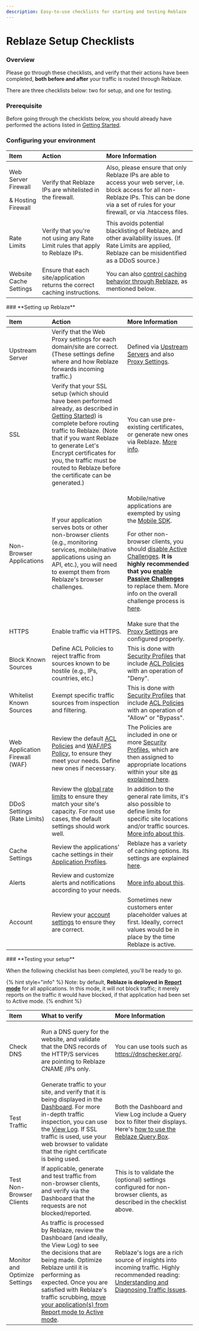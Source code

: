 ```yaml
---
description: Easy-to-use checklists for starting and testing Reblaze
---
```


# Reblaze Setup Checklists

### Overview <a id="overview"></a>

Please go through these checklists, and verify that their actions have been completed, **both before and after** your traffic is routed through Reblaze. 

There are three checklists below: two for setup, and one for testing.

### Prerequisite

Before going through the checklists below, you should already have performed the actions listed in [Getting Started](quick-start-guide.md).

### **Configuring your environment** 

<table>
  <thead>
    <tr>
      <th style="text-align:left">Item</th>
      <th style="text-align:left">Action</th>
      <th style="text-align:left">More Information</th>
    </tr>
  </thead>
  <tbody>
    <tr>
      <td style="text-align:left">
        <p>Web Server Firewall</p>
        <p>&amp; Hosting Firewall</p>
      </td>
      <td style="text-align:left">Verify that Reblaze IPs are whitelisted in the firewall.</td>
      <td style="text-align:left">Also, please ensure that only Reblaze IPs are able to access your web
        server, i.e. block access for all non-Reblaze IPs. This can be done via
        a set of rules for your firewall, or via .htaccess files.</td>
    </tr>
    <tr>
      <td style="text-align:left">Rate Limits</td>
      <td style="text-align:left">Verify that you&apos;re not using any Rate Limit rules that apply to Reblaze
        IPs.</td>
      <td style="text-align:left">This avoids potential blacklisting of Reblaze, and other availability
        issues. (If Rate Limits are applied, Reblaze can be misidentified as a
        DDoS source.)</td>
    </tr>
    <tr>
      <td style="text-align:left">Website Cache Settings</td>
      <td style="text-align:left">Ensure that each site/application returns the correct caching instructions.</td>
      <td
      style="text-align:left">You can also <a href="using-the-product/how-do-i.../cache-modes.md">control caching behavior through Reblaze</a>,
        as mentioned below.</td>
    </tr>
  </tbody>
</table>### **Setting up Reblaze** 

<table>
  <thead>
    <tr>
      <th style="text-align:left"><b>Item </b>
      </th>
      <th style="text-align:left">Action</th>
      <th style="text-align:left">More Information</th>
    </tr>
  </thead>
  <tbody>
    <tr>
      <td style="text-align:left">Upstream Server</td>
      <td style="text-align:left">Verify that the Web Proxy settings for each domain/site are correct. (These
        settings define where and how Reblaze forwards incoming traffic.)</td>
      <td
      style="text-align:left">Defined via <a href="product-walkthrough/settings/web-proxy/web-proxy-general-settings.md#upstream-servers">Upstream Servers</a> and
        also <a href="product-walkthrough/settings/web-proxy/web-proxy-general-settings.md#proxy-settings">Proxy Settings</a>.</td>
    </tr>
    <tr>
      <td style="text-align:left">SSL</td>
      <td style="text-align:left">Verify that your SSL setup (which should have been performed already,
        as described in <a href="quick-start-guide.md#setting-up-ssl-certificates">Getting Started</a>)
        is complete before routing traffic to Reblaze. (Note that if you want Reblaze
        to generate Let&apos;s Encrypt certificates for you, the traffic must be
        routed to Reblaze before the certificate can be generated.)</td>
      <td style="text-align:left">You can use pre-existing certificates, or generate new ones via Reblaze.
        <a
        href="product-walkthrough/settings/ssl-management.md">More info</a>.</td>
    </tr>
    <tr>
      <td style="text-align:left">Non- Browser Applications</td>
      <td style="text-align:left">If your application serves bots or other non-browser clients (e.g., monitoring
        services, mobile/native applications using an API, etc.), you will need
        to exempt them from Reblaze&apos;s browser challenges.</td>
      <td style="text-align:left">
        <p>Mobile/native applications are exempted by using the <a href="using-the-product/reblaze-api-1/mobile-sdk.md">Mobile SDK</a>.</p>
        <p></p>
        <p>For other non-browser clients, you should <a href="using-the-product/best-practices/enabling-passive-challenges.md#disabling-active-challenges-optional">disable Active Challenges</a>. <b>It is highly recommended that you </b>
          <a
          href="using-the-product/best-practices/enabling-passive-challenges.md"><b>enable Passive Challenges</b>
            </a><b> </b>to replace them. More info on the overall challenge process is
            <a
            href="product-walkthrough/reblaze-traffic/traffic-concepts.md#the-challenge-process">here</a>.</p>
      </td>
    </tr>
    <tr>
      <td style="text-align:left">HTTPS</td>
      <td style="text-align:left">Enable traffic via HTTPS.</td>
      <td style="text-align:left">Make sure that the <a href="product-walkthrough/settings/web-proxy/web-proxy-general-settings.md#upstream-servers">Proxy Settings</a> are
        configured properly.</td>
    </tr>
    <tr>
      <td style="text-align:left">Block Known Sources</td>
      <td style="text-align:left">Define ACL Policies to reject traffic from sources known to be hostile
        (e.g., IPs, countries, etc.)</td>
      <td style="text-align:left">This is done with <a href="product-walkthrough/security/profiles/">Security Profiles</a> that
        include <a href="product-walkthrough/security/profiles/acl-policies.md">ACL Policies</a> with
        an operation of &quot;Deny&quot;.</td>
    </tr>
    <tr>
      <td style="text-align:left">Whitelist Known Sources</td>
      <td style="text-align:left">Exempt specific traffic sources from inspection and filtering.</td>
      <td
      style="text-align:left">This is done with <a href="product-walkthrough/security/profiles/">Security Profiles</a> that
        include <a href="product-walkthrough/security/profiles/acl-policies.md">ACL Policies</a> with
        an operation of &quot;Allow&quot; or &quot;Bypass&quot;.</td>
    </tr>
    <tr>
      <td style="text-align:left">Web Application Firewall (WAF)</td>
      <td style="text-align:left">Review the default <a href="product-walkthrough/security/profiles/acl-policies.md">ACL Policies</a> and
        <a
        href="product-walkthrough/security/profiles/waf-ips-policies.md">WAF/IPS Policy</a>, to ensure they meet your needs. Define new ones if
          necessary.</td>
      <td style="text-align:left">The Policies are included in one or more <a href="product-walkthrough/security/profiles/">Security Profiles</a>,
        which are then assigned to appropriate locations within your site <a href="product-walkthrough/settings/web-proxy/security-profiles.md">as explained here</a>.</td>
    </tr>
    <tr>
      <td style="text-align:left">DDoS Settings (Rate Limits)</td>
      <td style="text-align:left">Review the <a href="product-walkthrough/security/static-rules.md">global rate limits</a> to
        ensure they match your site&apos;s capacity. For most use cases, the default
        settings should work well.</td>
      <td style="text-align:left">In addition to the general rate limits, it&apos;s also possible to define
        limits for specific site locations and/or traffic sources. <a href="using-the-product/how-do-i.../set-rate-limits.md">More info about this</a>.</td>
    </tr>
    <tr>
      <td style="text-align:left">Cache Settings</td>
      <td style="text-align:left">Review the applications&apos; cache settings in their <a href="product-walkthrough/settings/web-proxy/application-profiles.md">Application Profiles</a>.</td>
      <td
      style="text-align:left">Reblaze has a variety of caching options. Its settings are explained
        <a
        href="using-the-product/how-do-i.../cache-modes.md">here</a>.</td>
    </tr>
    <tr>
      <td style="text-align:left">Alerts</td>
      <td style="text-align:left">Review and customize alerts and notifications according to your needs.</td>
      <td
      style="text-align:left"><a href="https://app.gitbook.com/@reblaze-2/s/product-manual/~/drafts/-LyOyZcCv0r35mSbCJs1/product-walkthrough/settings/planet-overview#notification-and-alert-settings">More info about this</a>.</td>
    </tr>
    <tr>
      <td style="text-align:left">Account</td>
      <td style="text-align:left">Review your <a href="product-walkthrough/settings/account.md">account settings</a> to
        ensure they are correct.</td>
      <td style="text-align:left">Sometimes new customers enter placeholder values at first. Ideally, correct
        values would be in place by the time Reblaze is active.</td>
    </tr>
  </tbody>
</table>### **Testing your setup** 

When the following checklist has been completed, you'll be ready to go. 

{% hint style="info" %}
Note: by default, **Reblaze is deployed in** [**Report mode**](product-walkthrough/settings/web-proxy/security-profiles.md#enabling-report-only-mode) for all applications. In this mode, it will not block traffic; it merely reports on the traffic it would have blocked, if that application had been set to Active mode. 
{% endhint %}

<table>
  <thead>
    <tr>
      <th style="text-align:left">Item</th>
      <th style="text-align:left">What to verify</th>
      <th style="text-align:left">More Information</th>
    </tr>
  </thead>
  <tbody>
    <tr>
      <td style="text-align:left">Check DNS</td>
      <td style="text-align:left">
        <p>Run a DNS query for the website, and validate that the DNS records of
          the HTTP/S services are pointing to Reblaze CNAME /IPs only.</p>
        <p></p>
      </td>
      <td style="text-align:left">You can use tools such as <a href="https://dnschecker.org/">https://dnschecker.org/</a>.</td>
    </tr>
    <tr>
      <td style="text-align:left">Test Traffic</td>
      <td style="text-align:left">Generate traffic to your site, and verify that it is being displayed in
        the <a href="product-walkthrough/reblaze-traffic/dashboard.md">Dashboard</a>.
        For more in-depth traffic inspection, you can use the <a href="product-walkthrough/reblaze-traffic/view-log.md">View Log</a>.
        If SSL traffic is used, use your web browser to validate that the right
        certificate is being used.</td>
      <td style="text-align:left">Both the Dashboard and View Log include a Query box to filter their displays.
        Here&apos;s <a href="using-the-product/best-practices/reblaze-filter.md">how to use the Reblaze Query Box</a>.</td>
    </tr>
    <tr>
      <td style="text-align:left">Test Non-Browser Clients</td>
      <td style="text-align:left">If applicable, generate and test traffic from non-browser clients, and
        verify via the Dashboard that the requests are not blocked/reported.</td>
      <td
      style="text-align:left">This is to validate the (optional) settings configured for non-browser
        clients, as described in the checklist above.</td>
    </tr>
    <tr>
      <td style="text-align:left">Monitor and Optimize Settings</td>
      <td style="text-align:left">As traffic is processed by Reblaze, review the Dashboard (and ideally,
        the View Log) to see the decisions that are being made. Optimize Reblaze
        until it is performing as expected. Once you are satisfied with Reblaze&apos;s
        traffic scrubbing, <a href="product-walkthrough/settings/web-proxy/security-profiles.md#enabling-report-only-mode">move your application(s) from Report mode to Active mode</a>.</td>
      <td
      style="text-align:left">Reblaze&apos;s logs are a rich source of insights into incoming traffic.
        Highly recommended reading: <a href="using-the-product/best-practices/dealing-with-false-positive.md">Understanding and Diagnosing Traffic Issues</a>.</td>
    </tr>
  </tbody>
</table>